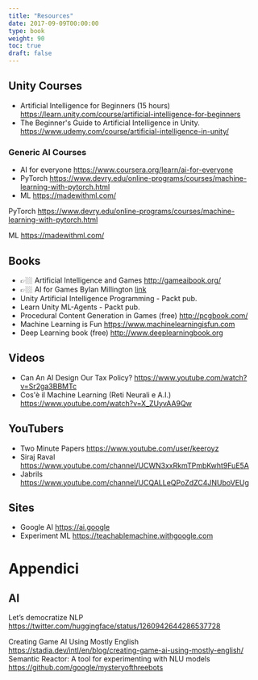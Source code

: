 ```yaml
---
title: "Resources"
date: 2017-09-09T00:00:00
type: book
weight: 90
toc: true
draft: false
---
```


## Unity Courses
- Artificial Intelligence for Beginners (15 hours)
<https://learn.unity.com/course/artificial-intelligence-for-beginners>
- The Beginner's Guide to Artificial Intelligence in Unity. 
  https://www.udemy.com/course/artificial-intelligence-in-unity/

### Generic AI Courses
- AI for everyone <https://www.coursera.org/learn/ai-for-everyone>
- PyTorch <https://www.devry.edu/online-programs/courses/machine-learning-with-pytorch.html>
- ML <https://madewithml.com/>

PyTorch
<https://www.devry.edu/online-programs/courses/machine-learning-with-pytorch.html>

ML
<https://madewithml.com/>

## Books
- 👉🏼 Artificial Intelligence and Games <http://gameaibook.org/>
- 👉🏼 AI for Games ByIan Millington [link](https://www.taylorfrancis.com/books/mono/10.1201/9781351053303/ai-games-ian-millington)
- Unity Artificial Intelligence Programming - Packt pub.
- Learn Unity ML-Agents - Packt pub.
- Procedural Content Generation in Games (free) <http://pcgbook.com/>
- Machine Learning is Fun <https://www.machinelearningisfun.com>
- Deep Learning book (free) <http://www.deeplearningbook.org>

## Videos
- Can An AI Design Our Tax Policy?
<https://www.youtube.com/watch?v=Sr2ga3BBMTc>
- Cos'è il Machine Learning (Reti Neurali e A.I.) <https://www.youtube.com/watch?v=X_ZUyvAA9Qw>

## YouTubers
- Two Minute Papers <https://www.youtube.com/user/keeroyz>
- Siraj Raval <https://www.youtube.com/channel/UCWN3xxRkmTPmbKwht9FuE5A>
- Jabrils <https://www.youtube.com/channel/UCQALLeQPoZdZC4JNUboVEUg>

## Sites
- Google AI <https://ai.google>
- Experiment ML <https://teachablemachine.withgoogle.com>

# Appendici
## AI
Let’s democratize NLP
https://twitter.com/huggingface/status/1260942644286537728

Creating Game AI Using Mostly English
https://stadia.dev/intl/en/blog/creating-game-ai-using-mostly-english/
Semantic Reactor: A tool for experimenting with NLU models
https://github.com/google/mysteryofthreebots

